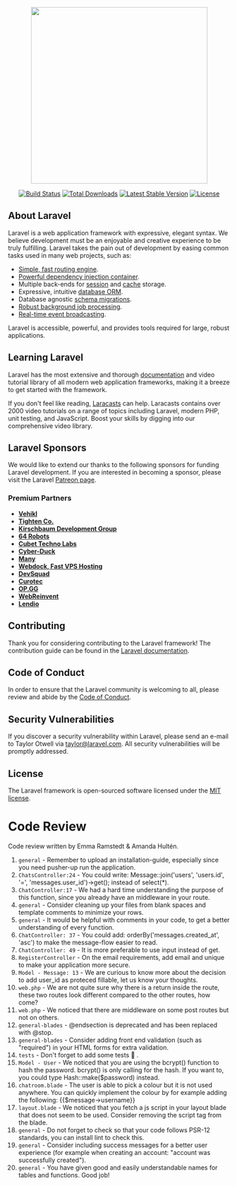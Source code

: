 <p align="center"><a href="https://laravel.com" target="_blank"><img src="https://raw.githubusercontent.com/laravel/art/master/logo-lockup/5%20SVG/2%20CMYK/1%20Full%20Color/laravel-logolockup-cmyk-red.svg" width="400"></a></p>

<p align="center">
<a href="https://travis-ci.org/laravel/framework"><img src="https://travis-ci.org/laravel/framework.svg" alt="Build Status"></a>
<a href="https://packagist.org/packages/laravel/framework"><img src="https://img.shields.io/packagist/dt/laravel/framework" alt="Total Downloads"></a>
<a href="https://packagist.org/packages/laravel/framework"><img src="https://img.shields.io/packagist/v/laravel/framework" alt="Latest Stable Version"></a>
<a href="https://packagist.org/packages/laravel/framework"><img src="https://img.shields.io/packagist/l/laravel/framework" alt="License"></a>
</p>

## About Laravel

Laravel is a web application framework with expressive, elegant syntax. We believe development must be an enjoyable and creative experience to be truly fulfilling. Laravel takes the pain out of development by easing common tasks used in many web projects, such as:

- [Simple, fast routing engine](https://laravel.com/docs/routing).
- [Powerful dependency injection container](https://laravel.com/docs/container).
- Multiple back-ends for [session](https://laravel.com/docs/session) and [cache](https://laravel.com/docs/cache) storage.
- Expressive, intuitive [database ORM](https://laravel.com/docs/eloquent).
- Database agnostic [schema migrations](https://laravel.com/docs/migrations).
- [Robust background job processing](https://laravel.com/docs/queues).
- [Real-time event broadcasting](https://laravel.com/docs/broadcasting).

Laravel is accessible, powerful, and provides tools required for large, robust applications.

## Learning Laravel

Laravel has the most extensive and thorough [documentation](https://laravel.com/docs) and video tutorial library of all modern web application frameworks, making it a breeze to get started with the framework.

If you don't feel like reading, [Laracasts](https://laracasts.com) can help. Laracasts contains over 2000 video tutorials on a range of topics including Laravel, modern PHP, unit testing, and JavaScript. Boost your skills by digging into our comprehensive video library.

## Laravel Sponsors

We would like to extend our thanks to the following sponsors for funding Laravel development. If you are interested in becoming a sponsor, please visit the Laravel [Patreon page](https://patreon.com/taylorotwell).

### Premium Partners

- **[Vehikl](https://vehikl.com/)**
- **[Tighten Co.](https://tighten.co)**
- **[Kirschbaum Development Group](https://kirschbaumdevelopment.com)**
- **[64 Robots](https://64robots.com)**
- **[Cubet Techno Labs](https://cubettech.com)**
- **[Cyber-Duck](https://cyber-duck.co.uk)**
- **[Many](https://www.many.co.uk)**
- **[Webdock, Fast VPS Hosting](https://www.webdock.io/en)**
- **[DevSquad](https://devsquad.com)**
- **[Curotec](https://www.curotec.com/services/technologies/laravel/)**
- **[OP.GG](https://op.gg)**
- **[WebReinvent](https://webreinvent.com/?utm_source=laravel&utm_medium=github&utm_campaign=patreon-sponsors)**
- **[Lendio](https://lendio.com)**

## Contributing

Thank you for considering contributing to the Laravel framework! The contribution guide can be found in the [Laravel documentation](https://laravel.com/docs/contributions).

## Code of Conduct

In order to ensure that the Laravel community is welcoming to all, please review and abide by the [Code of Conduct](https://laravel.com/docs/contributions#code-of-conduct).

## Security Vulnerabilities

If you discover a security vulnerability within Laravel, please send an e-mail to Taylor Otwell via [taylor@laravel.com](mailto:taylor@laravel.com). All security vulnerabilities will be promptly addressed.

## License

The Laravel framework is open-sourced software licensed under the [MIT license](https://opensource.org/licenses/MIT).

# Code Review

Code review written by Emma Ramstedt & Amanda Hultén.

1. `general` - Remember to upload an installation-guide, especially since you need pusher-up run the application.
2. `ChatsController:24` - You could write: Message::join('users', 'users.id', '=', 'messages.user_id')->get(); instead of select(*).
3. `ChatController:17` - We had a hard time understanding the purpose of this function, since you already have an middleware in your route.
4. `general` - Consider cleaning up your files from blank spaces and template comments to minimize your rows.
5. `general` - It would be helpful with comments in your code, to get a better understanding of every function.
6. `ChatController: 37` - You could add: orderBy('messages.created_at', 'asc') to make the message-flow easier to read.
7. `ChatController: 49` - It is more preferable to use input instead of get.
8. `RegisterController` - On the email requirements, add email and unique to make your application more secure. 
9. `Model - Message: 13` -  We are curious to know more about the decision to add user_id as proteced fillable, let us know your thoughts.
10. `web.php` - We are not quite sure why there is a return inside the route, these two routes look different compared to the other routes, how come?
11. `web.php` - We noticed that there are middleware on some post routes but not on others. 
12. `general-blades` - @endsection is deprecated and has been replaced with @stop.
13. `general-blades` - Consider adding front end validation (such as "required") in your HTML forms for extra validation.
14. `tests` - Don't forget to add some tests 🧪 .
15. `Model - User` - We noticed that you are using the bcrypt() function to hash the password. bcrypt() is only calling for the hash. If you want to, you could type Hash::make($password) instead.
16. `chatroom.blade` - The user is able to pick a colour but it is not used anywhere. You can quickly implement the colour by for example adding the following: <span style="color: {{$message->color}}">{{$message->username}}</span>
17. `layout.blade` - We noticed that you fetch a js script in your layout blade that does not seem to be used. Consider removing the script tag from the blade.
18. `general` - Do not forget to check so that your code follows PSR-12 standards, you can install lint to check this.
19. `general` - Consider including success messages for a better user experience (for example when creating an account: "account was successfully created").
20. `general` - You have given good and easily understandable names for tables and functions. Good job!

